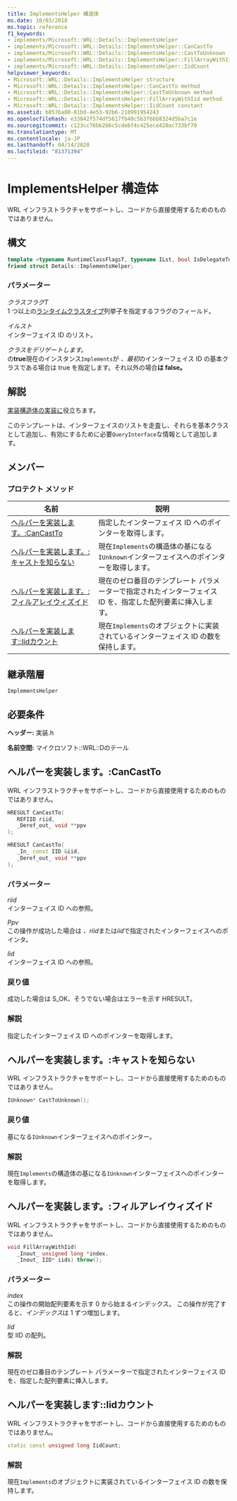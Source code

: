 ```yaml
---
title: ImplementsHelper 構造体
ms.date: 10/03/2018
ms.topic: reference
f1_keywords:
- implements/Microsoft::WRL::Details::ImplementsHelper
- implements/Microsoft::WRL::Details::ImplementsHelper::CanCastTo
- implements/Microsoft::WRL::Details::ImplementsHelper::CastToUnknown
- implements/Microsoft::WRL::Details::ImplementsHelper::FillArrayWithIid
- implements/Microsoft::WRL::Details::ImplementsHelper::IidCount
helpviewer_keywords:
- Microsoft::WRL::Details::ImplementsHelper structure
- Microsoft::WRL::Details::ImplementsHelper::CanCastTo method
- Microsoft::WRL::Details::ImplementsHelper::CastToUnknown method
- Microsoft::WRL::Details::ImplementsHelper::FillArrayWithIid method
- Microsoft::WRL::Details::ImplementsHelper::IidCount constant
ms.assetid: b857ba80-81bd-4e53-92b6-210991954243
ms.openlocfilehash: e33842f574df5617fb40c5b3f6bb8324d5ba7c1e
ms.sourcegitcommit: c123cc76bb2b6c5cde6f4c425ece420ac733bf70
ms.translationtype: MT
ms.contentlocale: ja-JP
ms.lasthandoff: 04/14/2020
ms.locfileid: "81371394"
---
```

# <a name="implementshelper-structure"></a>ImplementsHelper 構造体

WRL インフラストラクチャをサポートし、コードから直接使用するためのものではありません。

## <a name="syntax"></a>構文

```cpp
template <typename RuntimeClassFlagsT, typename ILst, bool IsDelegateToClass>
friend struct Details::ImplementsHelper;
```

### <a name="parameters"></a>パラメーター

*クラスフラグT*<br/>
1 つ以上の[ランタイムクラスタイプ](runtimeclasstype-enumeration.md)列挙子を指定するフラグのフィールド。

*イルスト*<br/>
インターフェイス ID のリスト。

*クラスをデリゲートします。*<br/>
の**true**現在のインスタンス`Implements`が *、最初*のインターフェイス ID の基本クラスである場合は true を指定します。それ以外の場合**は false。**

## <a name="remarks"></a>解説

[実装構造体の実装に](implements-structure.md)役立ちます。

このテンプレートは、インターフェイスのリストを走査し、それらを基本クラスとして追加し、有効にするために必要`QueryInterface`な情報として追加します。

## <a name="members"></a>メンバー

### <a name="protected-methods"></a>プロテクト メソッド

名前                                                    | 説明
------------------------------------------------------- | -------------------------------------------------------------------------------------------------------------
[ヘルパーを実装します。:CanCastTo](#cancastto)               | 指定したインターフェイス ID へのポインターを取得します。
[ヘルパーを実装します。:キャストを知らない](#casttounknown)       | 現在`Implements`の構造体の基になる`IUnknown`インターフェイスへのポインターを取得します。
[ヘルパーを実装します。:フィルアレイウィズイド](#fillarraywithiid) | 現在のゼロ番目のテンプレート パラメーターで指定されたインターフェイス ID を、指定した配列要素に挿入します。
[ヘルパーを実装します::Iidカウント](#iidcount)                 | 現在`Implements`のオブジェクトに実装されているインターフェイス ID の数を保持します。

## <a name="inheritance-hierarchy"></a>継承階層

`ImplementsHelper`

## <a name="requirements"></a>必要条件

**ヘッダー:** 実装.h

**名前空間:** マイクロソフト::WRL::Dのテール

## <a name="implementshelpercancastto"></a><a name="cancastto"></a>ヘルパーを実装します。:CanCastTo

WRL インフラストラクチャをサポートし、コードから直接使用するためのものではありません。

```cpp
HRESULT CanCastTo(
   REFIID riid,
   _Deref_out_ void **ppv
);

HRESULT CanCastTo(
   _In_ const IID &iid,
   _Deref_out_ void **ppv
);
```

### <a name="parameters"></a>パラメーター

*riid*<br/>
インターフェイス ID への参照。

*Ppv*<br/>
この操作が成功した場合は *、riid*または*iid*で指定されたインターフェイスへのポインタ。

*Iid*<br/>
インターフェイス ID への参照。

### <a name="return-value"></a>戻り値

成功した場合は S_OK、そうでない場合はエラーを示す HRESULT。

### <a name="remarks"></a>解説

指定したインターフェイス ID へのポインターを取得します。

## <a name="implementshelpercasttounknown"></a><a name="casttounknown"></a>ヘルパーを実装します。:キャストを知らない

WRL インフラストラクチャをサポートし、コードから直接使用するためのものではありません。

```cpp
IUnknown* CastToUnknown();
```

### <a name="return-value"></a>戻り値

基になる`IUnknown`インターフェイスへのポインター。

### <a name="remarks"></a>解説

現在`Implements`の構造体の基になる`IUnknown`インターフェイスへのポインターを取得します。

## <a name="implementshelperfillarraywithiid"></a><a name="fillarraywithiid"></a>ヘルパーを実装します。:フィルアレイウィズイド

WRL インフラストラクチャをサポートし、コードから直接使用するためのものではありません。

```cpp
void FillArrayWithIid(
   _Inout_ unsigned long *index,
   _Inout_ IID* iids) throw();
```

### <a name="parameters"></a>パラメーター

*index*<br/>
この操作の開始配列要素を示す 0 から始まるインデックス。 この操作が完了すると、*インデックス*は 1 ずつ増加します。

*Iid*<br/>
型 IID の配列。

### <a name="remarks"></a>解説

現在のゼロ番目のテンプレート パラメーターで指定されたインターフェイス ID を、指定した配列要素に挿入します。

## <a name="implementshelperiidcount"></a><a name="iidcount"></a>ヘルパーを実装します::Iidカウント

WRL インフラストラクチャをサポートし、コードから直接使用するためのものではありません。

```cpp
static const unsigned long IidCount;
```

### <a name="remarks"></a>解説

現在`Implements`のオブジェクトに実装されているインターフェイス ID の数を保持します。
